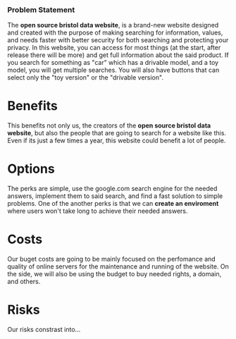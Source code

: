 ### Problem Statement
The **open source bristol data website**, is a brand-new website designed and created with the purpose of making searching for information, values, and needs faster with better security for both searching and protecting your privacy. In this website, you can access for most things (at the start, after release there will be more) and get full information about the said product. If you search for something as "car" which has a drivable model, and a toy model, you will get multiple searches. You will also have buttons that can select only the "toy version" or the "drivable version".

# Benefits
This benefits not only us, the creators of the **open source bristol data website**, but also the people that are going to search for a website like this. Even if its just a few times a year, this website could benefit a lot of people.

# Options
The perks are simple, use the google.com search engine for the needed answers, implement them to said search, and find a fast solution to simple problems. One of the another perks is that we can **create an enviroment** where users won't take long to achieve their needed answers.

# Costs
Our buget costs are going to be mainly focused on the perfomance and quality of online servers for the maintenance and running of the website. On the side, we will also be using the budget to buy needed rights, a domain, and others.

# Risks
Our risks constrast into...
